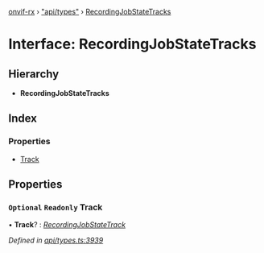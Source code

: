 [onvif-rx](../README.md) › ["api/types"](../modules/_api_types_.md) › [RecordingJobStateTracks](_api_types_.recordingjobstatetracks.md)

# Interface: RecordingJobStateTracks

## Hierarchy

* **RecordingJobStateTracks**

## Index

### Properties

* [Track](_api_types_.recordingjobstatetracks.md#optional-readonly-track)

## Properties

### `Optional` `Readonly` Track

• **Track**? : *[RecordingJobStateTrack](_api_types_.recordingjobstatetrack.md)*

*Defined in [api/types.ts:3939](https://github.com/patrickmichalina/onvif-rx/blob/3e9b152/src/api/types.ts#L3939)*
